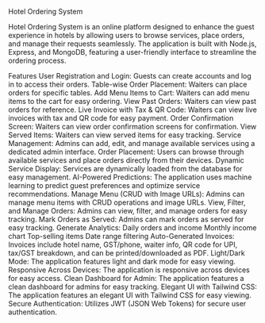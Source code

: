 Hotel Ordering System

Hotel Ordering System is an online platform designed to enhance the guest experience in hotels by allowing users to browse services, place orders, and manage their requests seamlessly. The application is built with Node.js, Express, and MongoDB, featuring a user-friendly interface to streamline the ordering process.

Features
User Registration and Login: Guests can create accounts and log in to access their orders.
Table-wise Order Placement: Waiters can place orders for specific tables.
Add Menu Items to Cart: Waiters can add menu items to the cart for easy ordering.
View Past Orders: Waiters can view past orders for reference.
Live Invoice with Tax & QR Code: Waiters can view live invoices with tax and QR code for easy payment.
Order Confirmation Screen: Waiters can view order confirmation screens for confirmation.
View Served Items: Waiters can view served items for easy tracking.
Service Management: Admins can add, edit, and manage available services using a dedicated admin interface.
Order Placement: Users can browse through available services and place orders directly from their devices.
Dynamic Service Display: Services are dynamically loaded from the database for easy management.
AI-Powered Predictions: The application uses machine learning to predict guest preferences and optimize service recommendations.
Manage Menu (CRUD with Image URLs): Admins can manage menu items with CRUD operations and image URLs.
View, Filter, and Manage Orders: Admins can view, filter, and manage orders for easy tracking.
Mark Orders as Served: Admins can mark orders as served for easy tracking.
Generate Analytics:
Daily orders and income
Monthly income chart
Top-selling items
Date range filtering
Auto-Generated Invoices: Invoices include hotel name, GST/phone, waiter info, QR code for UPI, tax/GST breakdown, and can be printed/downloaded as PDF.
Light/Dark Mode: The application features light and dark mode for easy viewing.
Responsive Across Devices: The application is responsive across devices for easy access.
Clean Dashboard for Admin: The application features a clean dashboard for admins for easy tracking.
Elegant UI with Tailwind CSS: The application features an elegant UI with Tailwind CSS for easy viewing.
Secure Authentication: Utilizes JWT (JSON Web Tokens) for secure user authentication.
